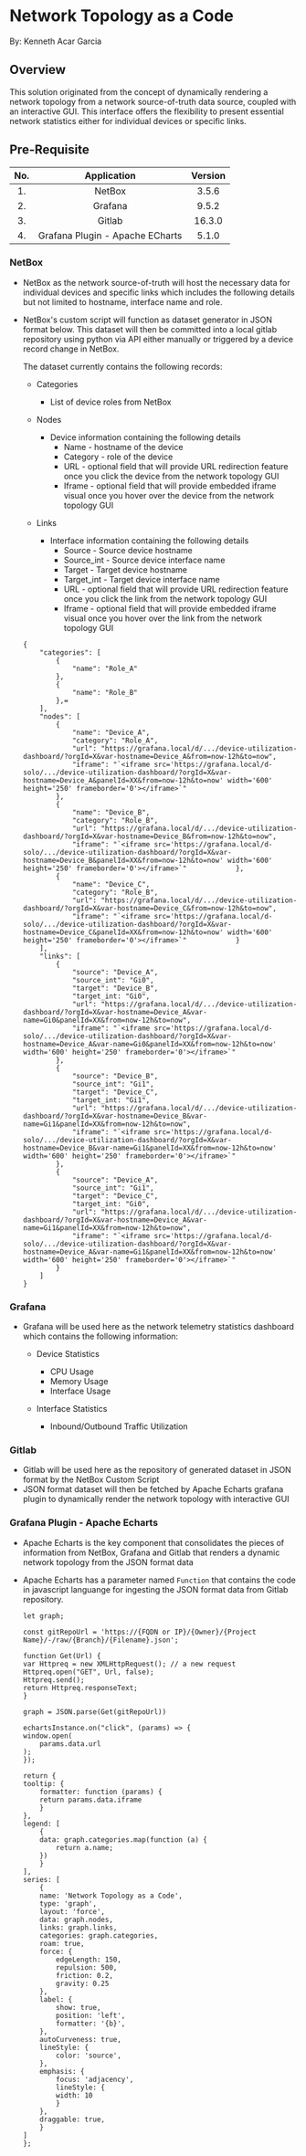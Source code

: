 # **Network Topology as a Code**

By: Kenneth Acar Garcia

## Overview

This solution originated from the concept of dynamically rendering a network topology from a network source-of-truth data source, coupled with an interactive GUI. This interface offers the flexibility to present essential network statistics either for individual devices or specific links.

## Pre-Requisite

| No.  | Application                     | Version |
|:----:|:-------------------------------:|:-------:|
| 1.   | NetBox                          | 3.5.6   |
| 2.   | Grafana                         | 9.5.2   |
| 3.   | Gitlab                          | 16.3.0  |
| 4.   | Grafana Plugin - Apache ECharts | 5.1.0   |

### NetBox

- NetBox as the network source-of-truth will host the necessary data for individual devices and specific links which includes the following details but not limited to hostname, interface name and role.
- NetBox's custom script will function as dataset generator in JSON format below. This dataset will then be committed into a local gitlab repository using python via API either manually or triggered by a device record change in NetBox.

    The dataset currently contains the following records:

    - Categories
        - List of device roles from NetBox

    - Nodes
        - Device information containing the following details
            - Name - hostname of the device
            - Category - role of the device
            - URL - optional field that will provide URL redirection feature once you click the device from the network topology GUI
            - Iframe - optional field that will provide embedded iframe visual once you hover over the device from the network topology GUI

    - Links
        - Interface information containing the following details
            - Source - Source device hostname
            - Source_int - Source device interface name
            - Target - Target device hostname
            - Target_int - Target device interface name
            - URL - optional field that will provide URL redirection feature once you click the link from the network topology GUI
            - Iframe - optional field that will provide embedded iframe visual once you hover over the link from the network topology GUI

    ```
    {
        "categories": [
            {
                "name": "Role_A"
            },
            {
                "name": "Role_B"
            },=
        ],
        "nodes": [
            {
                "name": "Device_A",
                "category": "Role_A",
                "url": "https://grafana.local/d/.../device-utilization-dashboard/?orgId=X&var-hostname=Device_A&from=now-12h&to=now",
                "iframe": "`<iframe src='https://grafana.local/d-solo/.../device-utilization-dashboard/?orgId=X&var-hostname=Device_A&panelId=XX&from=now-12h&to=now' width='600' height='250' frameborder='0'></iframe>`"
            },
            {
                "name": "Device_B",
                "category": "Role_B",
                "url": "https://grafana.local/d/.../device-utilization-dashboard/?orgId=X&var-hostname=Device_B&from=now-12h&to=now",
                "iframe": "`<iframe src='https://grafana.local/d-solo/.../device-utilization-dashboard/?orgId=X&var-hostname=Device_B&panelId=XX&from=now-12h&to=now' width='600' height='250' frameborder='0'></iframe>`"            },
            {
                "name": "Device_C",
                "category": "Role_B",
                "url": "https://grafana.local/d/.../device-utilization-dashboard/?orgId=X&var-hostname=Device_C&from=now-12h&to=now",
                "iframe": "`<iframe src='https://grafana.local/d-solo/.../device-utilization-dashboard/?orgId=X&var-hostname=Device_C&panelId=XX&from=now-12h&to=now' width='600' height='250' frameborder='0'></iframe>`"            }
        ],
        "links": [
            {
                "source": "Device_A",
                "source_int": "Gi0",
                "target": "Device_B",
                "target_int: "Gi0",
                "url": "https://grafana.local/d/.../device-utilization-dashboard/?orgId=X&var-hostname=Device_A&var-name=Gi0&panelId=XX&from=now-12h&to=now",
                "iframe": "`<iframe src='https://grafana.local/d-solo/.../device-utilization-dashboard/?orgId=X&var-hostname=Device_A&var-name=Gi0&panelId=XX&from=now-12h&to=now' width='600' height='250' frameborder='0'></iframe>`"     
            },
            {
                "source": "Device_B",
                "source_int": "Gi1",
                "target": "Device_C",
                "target_int: "Gi1",
                "url": "https://grafana.local/d/.../device-utilization-dashboard/?orgId=X&var-hostname=Device_B&var-name=Gi1&panelId=XX&from=now-12h&to=now",
                "iframe": "`<iframe src='https://grafana.local/d-solo/.../device-utilization-dashboard/?orgId=X&var-hostname=Device_B&var-name=Gi1&panelId=XX&from=now-12h&to=now' width='600' height='250' frameborder='0'></iframe>`"     
            },
            {
                "source": "Device_A",
                "source_int": "Gi1",
                "target": "Device_C",
                "target_int: "Gi0",
                "url": "https://grafana.local/d/.../device-utilization-dashboard/?orgId=X&var-hostname=Device_A&var-name=Gi1&panelId=XX&from=now-12h&to=now",
                "iframe": "`<iframe src='https://grafana.local/d-solo/.../device-utilization-dashboard/?orgId=X&var-hostname=Device_A&var-name=Gi1&panelId=XX&from=now-12h&to=now' width='600' height='250' frameborder='0'></iframe>`"  
            }
        ]
    }
    ```

### Grafana

- Grafana will be used here as the network telemetry statistics dashboard which contains the following information:
    
    - Device Statistics
        - CPU Usage
        - Memory Usage
        - Interface Usage

    - Interface Statistics
        - Inbound/Outbound Traffic Utilization

### Gitlab

- Gitlab will be used here as the repository of generated dataset in JSON format by the NetBox Custom Script
- JSON format dataset will then be fetched by Apache Echarts grafana plugin to dynamically render the network topology with interactive GUI

### Grafana Plugin - Apache Echarts

- Apache Echarts is the key component that consolidates the pieces of information from NetBox, Grafana and Gitlab that renders a dynamic network topology from the JSON format data
- Apache Echarts has a parameter named `Function` that contains the code in javascript languange for ingesting the JSON format data from Gitlab repository.

    ```
    let graph;

    const gitRepoUrl = 'https://{FQDN or IP}/{Owner}/{Project Name}/-/raw/{Branch}/{Filename}.json';

    function Get(Url) {
    var Httpreq = new XMLHttpRequest(); // a new request
    Httpreq.open("GET", Url, false);
    Httpreq.send();
    return Httpreq.responseText;
    }

    graph = JSON.parse(Get(gitRepoUrl))

    echartsInstance.on("click", (params) => {
    window.open(
        params.data.url
    );
    });

    return {
    tooltip: {
        formatter: function (params) {
        return params.data.iframe
        }
    },
    legend: [
        {
        data: graph.categories.map(function (a) {
            return a.name;
        })
        }
    ],
    series: [
        {
        name: 'Network Topology as a Code',
        type: 'graph',
        layout: 'force',
        data: graph.nodes,
        links: graph.links,
        categories: graph.categories,
        roam: true,
        force: {
            edgeLength: 150,
            repulsion: 500,
            friction: 0.2,
            gravity: 0.25
        },
        label: {
            show: true,
            position: 'left',
            formatter: '{b}',
        },
        autoCurveness: true,
        lineStyle: {
            color: 'source',
        },
        emphasis: {
            focus: 'adjacency',
            lineStyle: {
            width: 10
            }
        },
        draggable: true,
        }
    ]
    };
    ```
